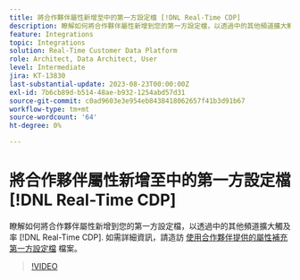 ```yaml
---
title: 將合作夥伴屬性新增至中的第一方設定檔 [!DNL Real-Time CDP]
description: 瞭解如何將合作夥伴屬性新增到您的第一方設定檔，以透過中的其他頻道擴大觸及率 [!DNL Real-Time CDP].
feature: Integrations
topic: Integrations
solution: Real-Time Customer Data Platform
role: Architect, Data Architect, User
level: Intermediate
jira: KT-13830
last-substantial-update: 2023-08-23T00:00:00Z
exl-id: 7b6cb89d-b514-48ae-b932-1254abd57d31
source-git-commit: c0ad9603e3e954eb8438418062657f41b3d91b67
workflow-type: tm+mt
source-wordcount: '64'
ht-degree: 0%

---
```


# 將合作夥伴屬性新增至中的第一方設定檔 [!DNL Real-Time CDP]

瞭解如何將合作夥伴屬性新增到您的第一方設定檔，以透過中的其他頻道擴大觸及率 [!DNL Real-Time CDP]. 如需詳細資訊，請造訪 [使用合作夥伴提供的屬性補充第一方設定檔](https://experienceleague.adobe.com/docs/experience-platform/rtcdp/use-cases/partner-data/supplement-first-party-profiles.html) 檔案。

>[!VIDEO](https://video.tv.adobe.com/v/3423075/?learn=on)
